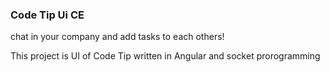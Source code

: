 ### Code Tip Ui CE
chat in your company and add tasks to each others!

This project is UI of Code Tip
written in Angular and socket prorogramming

